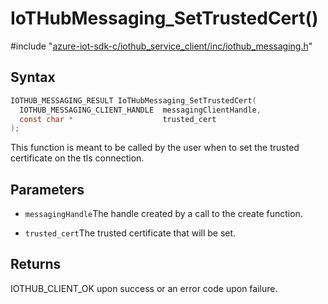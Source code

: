 # IoTHubMessaging_SetTrustedCert()

\#include "[azure-iot-sdk-c/iothub_service_client/inc/iothub_messaging.h](../iot-c-ref-iothub-messaging-h.md)"  

## Syntax

```C
IOTHUB_MESSAGING_RESULT IoTHubMessaging_SetTrustedCert(
  IOTHUB_MESSAGING_CLIENT_HANDLE  messagingClientHandle,
  const char *                    trusted_cert
);
```

This function is meant to be called by the user when to set the trusted certificate on the tls connection.

## Parameters
* `messagingHandle`The handle created by a call to the create function. 

* `trusted_cert`The trusted certificate that will be set.

## Returns
IOTHUB_CLIENT_OK upon success or an error code upon failure.

